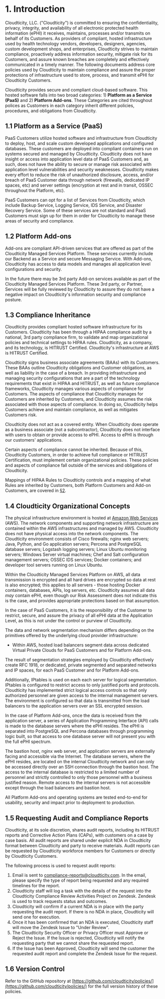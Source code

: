 # 1. Introduction

Cloudticity, LLC. ("Cloudticity") is committed to ensuring the confidentiality, privacy, integrity, and availability of all electronic protected health information (ePHI) it receives, maintains, processes and/or transmits on behalf of its Customers. As providers of compliant, hosted infrastructure used by health technology vendors, developers, designers, agencies, custom development shops, and enterprises, Cloudticity strives to maintain compliance, proactively address information security, mitigate risk for its Customers, and assure known breaches are completely and effectively communicated in a timely manner. The following documents address core policies used by Cloudticity to maintain compliance and assure the proper protections of infrastructure used to store, process, and transmit ePHI for Cloudticity Customers.

Cloudticity provides secure and compliant cloud-based software. This hosted software falls into two broad categories: 1) **Platform as a Service (PaaS)** and 2) **Platform Add-ons**. These Categories are cited throughout polices as Customers in each category inherit different policies, procedures, and obligations from Cloudticity.

## 1.1 Platform as a Service (PaaS)

PaaS Customers utilize hosted software and infrastructure from Cloudticity to deploy, host, and scale custom developed applications and configured databases. These customers are deployed into compliant containers run on systems secured and managed by Cloudticity. Cloudticity does not have insight or access into application level data of PaaS Customers and, as such, does not have the ability to secure or manage risk associated with application level vulnerabilities and security weaknesses. Cloudticity makes every effort to reduce the risk of unauthorized disclosure, access, and/or breach of PaaS Customer data through network (firewalls, dedicated IP spaces, etc) and server settings (encryption at rest and in transit, OSSEC throughout the Platform, etc).

PaaS Customers can opt for a list of Services from Cloudticity, which include Backup Service, Logging Service, IDS Service, and Disaster Recovery Service. Some of these services are not standard and PaaS Customers must sign up for them in order for Cloudticity to manage these areas of security and compliance.

## 1.2 Platform Add-ons

Add-ons are compliant API-driven services that are offered as part of the Cloudticity Managed Services Platform. These services currently include our Backend as a Service and secure Messaging Service. With Add-ons, Cloudticity has access to data models and manages all application level configurations and security.

In the future there may be 3rd party Add-on services available as part of the Cloudticity Managed Services Platform. These 3rd party, or Partner, Services will be fully reviewed by Cloudticity to assure they do not have a negative impact on Cloudticity's information security and compliance posture.

## 1.3 Compliance Inheritance

Cloudticity provides compliant hosted software infrastructure for its Customers. Cloudticity has been through a HIPAA compliance audit by a national, 3rd party compliance firm, to validate and map organizational policies and technical settings to HIPAA rules. Cloudticity, as a company, and its technology, is HITRUST Certified. Cloudticity's infrastructure at AWS is HITRUST Certified.

Cloudticity signs business associate agreements (BAAs) with its Customers. These BAAs outline Cloudticity obligations and Customer obligations, as well as liability in the case of a breach. In providing infrastructure and managing security configurations that are a part of the technology requirements that exist in HIPAA and HITRUST, as well as future compliance frameworks, Cloudticity manages various aspects of compliance for Customers. The aspects of compliance that Cloudticity manages for Customers are inherited by Customers, and Cloudticity assumes the risk associated with those aspects of compliance. In doing so, Cloudticity helps Customers achieve and maintain compliance, as well as mitigates Customers risk.

Cloudticity does not act as a covered entity. When Cloudticity does operate as a business associate (not a subcontractor), Cloudticity does not interface with users to obtain or provide access to ePHI. Access to ePHI is through our customers' applications.

Certain aspects of compliance cannot be inherited. Because of this, Cloudticity Customers, in order to achieve full compliance or HITRUST Certification, must implement certain organizational policies. These policies and aspects of compliance fall outside of the services and obligations of Cloudticity.

Mappings of HIPAA Rules to Cloudticity controls and a mapping of what Rules are inherited by Customers, both Platform Customers and Add-on Customers, are covered in [§2](#2.-hipaa-inheritance).

## 1.4 Cloudticity Organizational Concepts

The physical infrastructure environment is hosted at [Amazon Web Services](https://aws.amazon.com/) (AWS). The network components and supporting network infrastructure are contained within the AWS infrastructures and managed by AWS. Cloudticity does not have physical access into the network components. The Cloudticity environment consists of Cisco firewalls; nginx web servers; Java, Python, and Go application servers; Percona and PostgreSQL database servers; Logstash logging servers; Linux Ubuntu monitoring servers; Windows Server virtual machines; Chef and Salt configuration management servers; OSSEC IDS services; Docker containers; and developer tool servers running on Linux Ubuntu.

Within the Cloudticity Managed Services Platform on AWS, all data transmission is encrypted and all hard drives are encrypted so data at rest is also encrypted; this applies to all servers - those hosting Docker containers, databases, APIs, log servers, etc. Cloudticity assumes all data *may* contain ePHI, even though our Risk Assessment does not indicate this is the case, and provides appropriate protections based on that assumption.

In the case of PaaS Customers, it is the responsibility of the Customer to restrict, secure, and assure the privacy of all ePHI data at the Application Level, as this is not under the control or purview of Cloudticity.

The data and network segmentation mechanism differs depending on the primitives offered by the underlying cloud provider infrastructure:

* Within AWS, hosted load balancers segment data across dedicated Virtual Private Clouds for PaaS Customers and for Platform Add-ons.

The result of segmentation strategies employed by Cloudticity effectively create RFC 1918, or dedicated, private segmented and separated networks and IP spaces, for each PaaS Customer and for Platform Add-ons.

Additionally, IPtables is used on each each server for logical segmentation. IPtables is configured to restrict access to only justified ports and protocols. Cloudticity has implemented strict logical access controls so that only authorized personnel are given access to the internal management servers. The environment is configured so that data is transmitted from the load balancers to the application servers over an SSL encrypted session.

In the case of Platform Add-ons, once the data is received from the application server, a series of Application Programming Interface (API) calls is made to the database servers where the ePHI resides. The ePHI is separated into PostgreSQL and Percona databases through programming logic built, so that access to one database server will not present you with the full ePHI spectrum.

The bastion host, nginx web server, and application servers are externally facing and accessible via the Internet. The database servers, where the ePHI resides, are located on the internal Cloudticity network and can only be accessed directly over an SSH connection through the bastion host. The access to the internal database is restricted to a limited number of personnel and strictly controlled to only those personnel with a business justified reason. Remote access to the internal servers is not accessible except through the load balancers and bastion host.

All Platform Add-ons and operating systems are tested end-to-end for usability, security and impact prior to deployment to production.

## 1.5 Requesting Audit and Compliance Reports

Cloudticity, at its sole discretion, shares audit reports, including its HITRUST reports and Corrective Action Plans (CAPs), with customers on a case by case basis. All audit reports are shared under explicit NDA in Cloudticity format between Cloudticity and party to receive materials. Audit reports can be requested by Cloudticity workforce members for Customers or directly by Cloudticity Customers.

The following process is used to request audit reports:

1. Email is sent to compliance-reports@cloudticity.com. In the email, please specify the type of report being requested and any required timelines for the report.
2. Cloudticity staff will log a task with the details of the request into the Cloudticity Compliance Review Activities Project on Zendesk. Zendesk is used to track requests status and outcomes.
3. Cloudticity will confirm if a current NDA is in place with the party requesting the audit report. If there is no NDA in place, Cloudticity will send one for execution.
4. Once it has been confirmed that an NDA is executed, Cloudticity staff will move the Zendesk Issue to "Under Review".
5. The Cloudticity Security Officer or Privacy Officer must Approve or Reject the Issue. If the Issue is rejected, Cloudticity will notify the requesting party that we cannot share the requested report.
4. If the Issue has been Approved, Cloudticity will send the customer the requested audit report and complete the Zendesk Issue for the request.

## 1.6 Version Control

Refer to the GitHub repository at [https://github.com/cloudticity/policies/](https://github.com/cloudticity/policies/) for the full version history of these policies.
